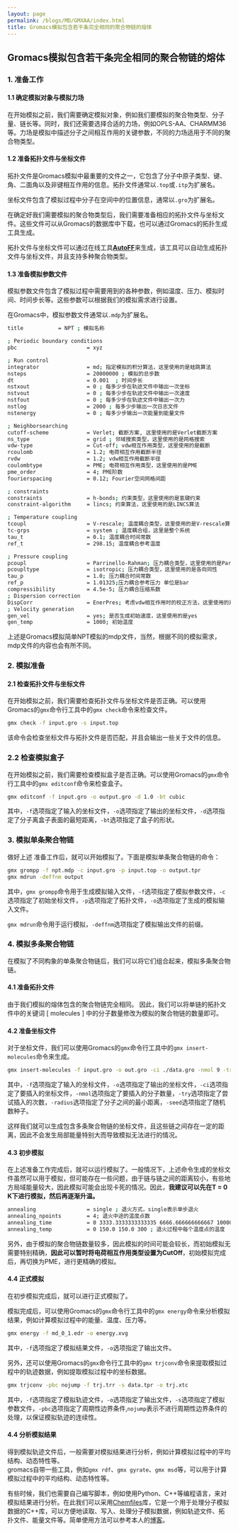 ```yaml
---
layout: page
permalink: /blogs/MD/GMXAA/index.html
title: Gromacs模拟包含若干条完全相同的聚合物链的熔体
---
```


## Gromacs模拟包含若干条完全相同的聚合物链的熔体


### 1. 准备工作

#### 1.1 确定模拟对象与模拟力场

在开始模拟之前，我们需要确定模拟对象，例如我们要模拟的聚合物类型、分子量、链长等。同时，我们还需要选择合适的力场，例如OPLS-AA、CHARMM36等。力场是模拟中描述分子之间相互作用的关键参数，不同的力场适用于不同的聚合物类型。

#### 1.2 准备拓扑文件与坐标文件

拓扑文件是Gromacs模拟中最重要的文件之一，它包含了分子中原子类型、键、角、二面角以及非键相互作用的信息。拓扑文件通常以`.top`或`.itp`为扩展名。<br>

坐标文件包含了模拟过程中分子在空间中的位置信息，通常以`.gro`为扩展名。<br>

在确定好我们需要模拟的聚合物类型后，我们需要准备相应的拓扑文件与坐标文件。这些文件可以从Gromacs的数据库中下载，也可以通过Gromacs的拓扑生成工具生成。<br>

拓扑文件与坐标文件可以通过在线工具[**AutoFF**](https://cloud.hzwtech.com/web/personal-space/online-tool/auto-ff-home)来生成，该工具可以自动生成拓扑文件与坐标文件，并且支持多种聚合物类型。<br>

#### 1.3 准备模拟参数文件

模拟参数文件包含了模拟过程中需要用到的各种参数，例如温度、压力、模拟时间、时间步长等。这些参数可以根据我们的模拟需求进行设置。<br>

在Gromacs中，模拟参数文件通常以`.mdp`为扩展名。<br>

```bash
title           = NPT ; 模拟名称

; Periodic boundary conditions
pbc                      = xyz

; Run control
integrator               = md; 指定模拟的积分算法，这里使用的是蛙跳算法
nsteps                   = 20000000 ; 模拟的总步数
dt                       = 0.001  ; 时间步长
nstxout                  = 0 ; 每多少步在轨迹文件中输出一次坐标 
nstvout                  = 0 ; 每多少步在轨迹文件中输出一次速度
nstfout                  = 0 ; 每多少步在轨迹文件中输出一次力
nstlog                   = 2000 ; 每多少步输出一次日志文件
nstenergy                = 0 ; 每多少步输出一次能量到能量文件

; Neighborsearching
cutoff-scheme            = Verlet; 截断方案, 这里使用的是Verlet截断方案
ns_type                  = grid ; 邻域搜索类型，这里使用的是网格搜索
vdw-type                 = Cut-off; vdw相互作用类型，这里使用的是截断
rcoulomb                 = 1.2; 电荷相互作用截断半径
rvdw                     = 1.2; vdw相互作用截断半径
coulombtype              = PME; 电荷相互作用类型，这里使用的是PME
pme_order                = 4; PME阶数
fourierspacing           = 0.12; Fourier空间网格间距

; constraints
constraints              = h-bonds; 约束类型，这里使用的是氢键约束
constraint-algorithm     = lincs; 约束算法，这里使用的是LINCS算法

; Temperature coupling
tcoupl                   = V-rescale; 温度耦合类型，这里使用的是V-rescale算法
tc-grps                  = system ; 温度耦合组，这里是整个系统
tau_t                    = 0.1; 温度耦合时间常数
ref_t                    = 298.15; 温度耦合参考温度

; Pressure coupling
pcoupl                   = Parrinello-Rahman; 压力耦合类型，这里使用的是Parrinello-Rahman算法
pcoupltype               = isotropic; 压力耦合类型，这里使用的是各向同性
tau_p                    = 1.0; 压力耦合时间常数
ref_p                    = 1.01325;压力耦合参考压力 单位是bar
compressibility          = 4.5e-5; 压力耦合压缩系数
; Dispersion correction
DispCorr                 = EnerPres; 考虑vdw相互作用时的校正方法，这里使用的是能量压力校正
; Velocity generation
gen_vel                  = yes; 是否生成初始速度，这里使用的是yes
gen_temp                 = 1000; 初始温度
```

上述是Gromacs模拟简单NPT模拟的mdp文件，当然，根据不同的模拟需求，mdp文件的内容也会有所不同。<br>

### 2. 模拟准备

#### 2.1 检查拓扑文件与坐标文件

在开始模拟之前，我们需要检查拓扑文件与坐标文件是否正确。可以使用Gromacs的`gmx`命令行工具中的`gmx check`命令来检查文件。<br>

```bash
gmx check -f input.gro -s input.top
```

该命令会检查坐标文件与拓扑文件是否匹配，并且会输出一些关于文件的信息。<br>


### 2.2 检查模拟盒子

在开始模拟之前，我们需要检查模拟盒子是否正确。可以使用Gromacs的`gmx`命令行工具中的`gmx editconf`命令来检查盒子。<br>

```bash
gmx editconf -f input.gro -o output.gro -d 1.0 -bt cubic
```
其中，`-f`选项指定了输入的坐标文件，`-o`选项指定了输出的坐标文件，`-d`选项指定了分子离盒子表面的最短距离，`-bt`选项指定了盒子的形状。<br>

### 3. 模拟单条聚合物链

做好上述 准备工作后，就可以开始模拟了。下面是模拟单条聚合物链的命令：<br>

```bash
gmx grompp -f npt.mdp -c input.gro -p input.top -o output.tpr
gmx mdrun -deffnm output
```

其中，`gmx grompp`命令用于生成模拟输入文件，`-f`选项指定了模拟参数文件，`-c`选项指定了初始坐标文件，`-p`选项指定了拓扑文件，`-o`选项指定了生成的模拟输入文件。<br>

`gmx mdrun`命令用于运行模拟，`-deffnm`选项指定了模拟输出文件的前缀。<br>

### 4. 模拟多条聚合物链

在模拟了不同构象的单条聚合物链后，我们可以将它们组合起来，模拟多条聚合物链。<br>

#### 4.1 准备拓扑文件

由于我们模拟的熔体包含的聚合物链完全相同。 因此，我们可以将单链的拓扑文件中的关键词
[ molecules ] 中的分子数量修改为模拟的聚合物链的数量即可。<br>

#### 4.2 准备坐标文件

对于坐标文件，我们可以使用Gromacs的`gmx`命令行工具中的`gmx insert-molecules`命令来生成。

```bash
gmx insert-molecules -f input.gro -o out.gro -ci ./data.gro -nmol 9 -try 25000 -radius 0.3 -seed 374941
```

其中，`-f`选项指定了输入的坐标文件，`-o`选项指定了输出的坐标文件，`-ci`选项指定了要插入的坐标文件，`-nmol`选项指定了要插入的分子数量，`-try`选项指定了尝试插入的次数，`-radius`选项指定了分子之间的最小距离，`-seed`选项指定了随机数种子。<br>

这样我们就可以生成包含多条聚合物链的坐标文件，且这些链之间存在一定的距离，因此不会发生局部能量特别大而导致模拟无法进行的情况。<br>

#### 4.3 初步模拟

在上述准备工作完成后，就可以运行模拟了。一般情况下，上述命令生成的坐标文件虽然可以用于模拟，但可能存在一些问题，由于链与链之间的距离较小，有些地方局域能量较大，因此模拟可能会出现卡死的情况。因此，**我建议可以先在T = 0 K下进行模拟，然后再逐渐升温。**<br>

```bash
annealing                = single ; 退火方式，single表示单步退火
annealing_npoints        = 4; 退火中途的温度点数
annealing_time           = 0 3333.3333333333335 6666.666666666667 10000.0; 退火过程中每个温度点的时间
annealing_temp           = 0 150.0 150.0 300 ; 退火过程中每个温度点的温度
```

另外，由于模拟的聚合物链数量较多，因此模拟的时间可能会较长，而初始模拟无需要特别精确，**因此可以暂时将电荷相互作用类型设置为CutOff**，初始模拟完成后，再切换为PME，进行更精确的模拟。<br>


#### 4.4 正式模拟

在初步模拟完成后，就可以进行正式模拟了。<br>

模拟完成后，可以使用Gromacs的`gmx`命令行工具中的`gmx energy`命令来分析模拟结果，例如计算模拟过程中的能量、温度、压力等。<br>

```bash
gmx energy -f md_0_1.edr -o energy.xvg
```

其中，`-f`选项指定了模拟结果文件，`-o`选项指定了输出文件。<br>

另外，还可以使用Gromacs的`gmx`命令行工具中的`gmx trjconv`命令来提取模拟过程中的轨迹数据，例如提取模拟过程中的坐标数据。<br>

```bash
gmx trjconv -pbc nojump -f trj.trr -s data.tpr -o trj.xtc
```

其中，`-f`选项指定了模拟轨迹文件，`-o`选项指定了输出文件，`-s`选项指定了模拟参数文件，`-pbc`选项指定了周期性边界条件,`nojump`表示不进行周期性边界条件的处理，以保证模拟轨迹的连续性。<br>

#### 4.4 分析模拟结果

得到模拟轨迹文件后，一般需要对模拟结果进行分析，例如计算模拟过程中的平均结构、动态特性等。<br>
gromacs自带一些工具，例如`gmx rdf`、`gmx gyrate`、`gmx msd`等，可以用于计算模拟过程中的平均结构、动态特性等。<br>

有些时候，我们也需要自己编写脚本，例如使用Python、C++等编程语言，来对模拟结果进行分析。在此我们可以采用[Chemfiles](https://chemfiles.org/)库，它是一个用于处理分子模拟数据的C++库，可以方便地读取、写入、处理分子模拟数据，例如轨迹文件、拓扑文件、能量文件等。简单使用方法可以参考本人的[博客](https://qilu-yuan.github.io/blogs/)。<br>
